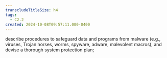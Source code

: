 ```yaml
---
transcludeTitleSize: h4
tags:
  - C2.2
created: 2024-10-08T09:57:11.000-0400
---
```

describe procedures to safeguard data and programs from malware (e.g., viruses, Trojan horses, worms, spyware, adware, malevolent macros), and devise a thorough system protection plan;